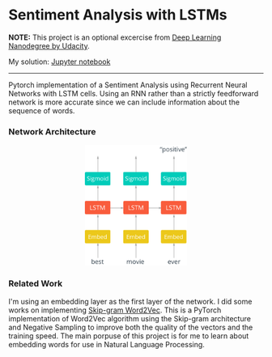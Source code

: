 # Sentiment Analysis with LSTMs

**NOTE:** This project is an optional excercise from [Deep Learning Nanodegree by Udacity](https://www.udacity.com/course/deep-learning-nanodegree--nd101).

My solution: [Jupyter notebook](https://nbviewer.jupyter.org/github/jscriptcoder/Sentiment-Analysis-with-LSTM/blob/master/Sentiment_RNN.ipynb)

---

Pytorch implementation of a Sentiment Analysis using Recurrent Neural Networks with LSTM cells. Using an RNN rather than a strictly feedforward network is more accurate since we can include information about the sequence of words.

### Network Architecture
<p align="center"><img src="assets/network_diagram.png" width="40%" /></p>

### Related Work

I'm using an embedding layer as the first layer of the network. I did some works on implementing [Skip-gram Word2Vec](https://github.com/jscriptcoder/Skip-gram-Word2Vec). This is a PyTorch implementation of Word2Vec algorithm using the Skip-gram architecture and Negative Sampling to improve both the quality of the vectors and the training speed. The main porpuse of this project is for me to learn about embedding words for use in Natural Language Processing.

<!-- sort 1 -->
